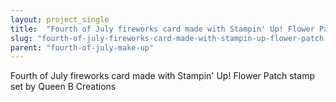 ```yaml
---
layout: project_single
title:  "Fourth of July fireworks card made with Stampin' Up! Flower Patch stamp set by Queen B Creations"
slug: "fourth-of-july-fireworks-card-made-with-stampin-up-flower-patch-stamp-set-by-queen"
parent: "fourth-of-july-make-up"
---
```

Fourth of July fireworks card made with Stampin' Up! Flower Patch stamp set by Queen B Creations